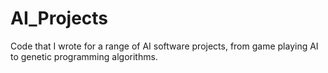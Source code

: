 # AI_Projects
Code that I wrote for a range of AI software projects, from game playing AI to genetic programming algorithms.
